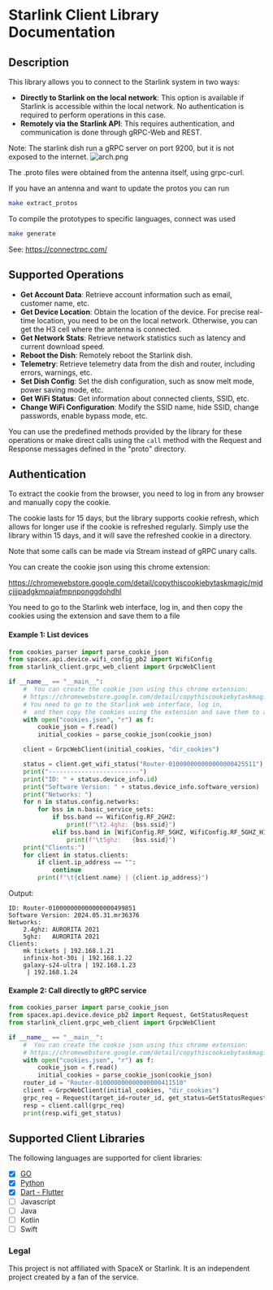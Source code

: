 # Starlink Client Library Documentation

## Description

This library allows you to connect to the Starlink system in two ways:
- **Directly to Starlink on the local network**: This option is available if Starlink is accessible within the local network. No authentication is required to perform operations in this case.
- **Remotely via the Starlink API**: This requires authentication, and communication is done through gRPC-Web and REST.

Note: The starlink dish run a gRPC server on port 9200, but it is not exposed to the internet.
![arch.png](https://raw.githubusercontent.com/Eitol/starlink-client/refs/heads/main/docs/imgs/arch.png)


The .proto files were obtained from the antenna itself, using grpc-curl.

If you have an antenna and want to update the protos you can run
```bash
make extract_protos
```

To compile the prototypes to specific languages, connect was used

```bash
make generate
```

See: https://connectrpc.com/



## Supported Operations

- **Get Account Data**: Retrieve account information such as email, customer name, etc.
- **Get Device Location**: Obtain the location of the device. For precise real-time location, you need to be on the local network. Otherwise, you can get the H3 cell where the antenna is connected.
- **Get Network Stats**: Retrieve network statistics such as latency and current download speed.
- **Reboot the Dish**: Remotely reboot the Starlink dish.
- **Telemetry**: Retrieve telemetry data from the dish and router, including errors, warnings, etc.
- **Set Dish Config**: Set the dish configuration, such as snow melt mode, power saving mode, etc.
- **Get WiFi Status**: Get information about connected clients, SSID, etc.
- **Change WiFi Configuration**: Modify the SSID name, hide SSID, change passwords, enable bypass mode, etc.

You can use the predefined methods provided by the library for these operations or make direct calls using the `call` method with the Request and Response messages defined in the "proto" directory.

## Authentication

To extract the cookie from the browser, you need to log in from any browser and manually copy the cookie.

The cookie lasts for 15 days, but the library supports cookie refresh, which allows for longer use if the cookie is refreshed regularly. Simply use the library within 15 days, and it will save the refreshed cookie in a directory.

Note that some calls can be made via Stream instead of gRPC unary calls.

You can create the cookie json using this chrome extension:

https://chromewebstore.google.com/detail/copythiscookiebytaskmagic/mjdcjjjpadgkmpajafmpnponggdohdhl

You need to go to the Starlink web interface, log in, and then copy the cookies using the extension and save them to a file

#### Example 1: List devices
```python
from cookies_parser import parse_cookie_json
from spacex.api.device.wifi_config_pb2 import WifiConfig
from starlink_client.grpc_web_client import GrpcWebClient

if __name__ == "__main__":
    #  You can create the cookie json using this chrome extension:
    # https://chromewebstore.google.com/detail/copythiscookiebytaskmagic/mjdcjjjpadgkmpajafmpnponggdohdhl
    # You need to go to the Starlink web interface, log in,
    #  and then copy the cookies using the extension and save them to a file
    with open("cookies.json", "r") as f:
        cookie_json = f.read()
        initial_cookies = parse_cookie_json(cookie_json)

    client = GrpcWebClient(initial_cookies, "dir_cookies")

    status = client.get_wifi_status("Router-010000000000000000425511")
    print("-------------------------")
    print("ID: " + status.device_info.id)
    print("Software Version: " + status.device_info.software_version)
    print("Networks: ")
    for n in status.config.networks:
        for bss in n.basic_service_sets:
            if bss.band == WifiConfig.RF_2GHZ:
                print(f"\t2.4ghz: {bss.ssid}")
            elif bss.band in [WifiConfig.RF_5GHZ, WifiConfig.RF_5GHZ_HIGH]:
                print(f"\t5ghz:   {bss.ssid}")
    print("Clients:")
    for client in status.clients:
        if client.ip_address == "":
            continue
        print(f"\t{client.name} | {client.ip_address}")
```

Output: 
```text
ID: Router-010000000000000000499851
Software Version: 2024.05.31.mr36376
Networks: 
	2.4ghz: AURORITA 2021
	5ghz:   AURORITA 2021
Clients:
	mk tickets | 192.168.1.21
	infinix-hot-30i | 192.168.1.22
	galaxy-s24-ultra | 192.168.1.23
	 | 192.168.1.24
```


#### Example 2: Call directly to gRPC service

```python
from cookies_parser import parse_cookie_json
from spacex.api.device.device_pb2 import Request, GetStatusRequest
from starlink_client.grpc_web_client import GrpcWebClient

if __name__ == "__main__":
    #  You can create the cookie json using this chrome extension:
    # https://chromewebstore.google.com/detail/copythiscookiebytaskmagic/mjdcjjjpadgkmpajafmpnponggdohdhl
    with open("cookies.json", "r") as f:
        cookie_json = f.read()
        initial_cookies = parse_cookie_json(cookie_json)
    router_id = "Router-010000000000000000411510"
    client = GrpcWebClient(initial_cookies, "dir_cookies")
    grpc_req = Request(target_id=router_id, get_status=GetStatusRequest())
    resp = client.call(grpc_req)
    print(resp.wifi_get_status)
```

## Supported Client Libraries

The following languages are supported for client libraries:

- [x] [GO](https://github.com/Eitol/starlink-client/tree/main/libs/golang/client)
- [x] [Python](https://github.com/Eitol/starlink-client/tree/main/libs/python/starlink-client)
- [x] [Dart - Flutter](https://github.com/Eitol/starlink-client/tree/main/libs/dart)
- [ ] Javascript
- [ ] Java
- [ ] Kotlin
- [ ] Swift

### Legal

This project is not affiliated with SpaceX or Starlink. It is an independent project created by a fan of the service.